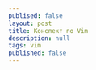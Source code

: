 ```yaml
---
publised: false
layout: post
title: Конспект по Vim
description: null
tags: vim
published: false
---
```


